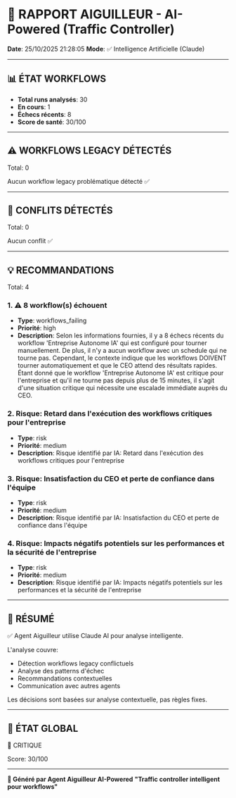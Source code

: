 # 🚦 RAPPORT AIGUILLEUR - AI-Powered (Traffic Controller)

**Date**: 25/10/2025 21:28:05
**Mode**: ✅ Intelligence Artificielle (Claude)

---

## 📊 ÉTAT WORKFLOWS

- **Total runs analysés**: 30
- **En cours**: 1
- **Échecs récents**: 8
- **Score de santé**: 30/100

---

## ⚠️  WORKFLOWS LEGACY DÉTECTÉS

Total: 0



Aucun workflow legacy problématique détecté ✅

---

## 🚨 CONFLITS DÉTECTÉS

Total: 0

Aucun conflit ✅

---

## 💡 RECOMMANDATIONS

Total: 4


### 1. ⚠️ 8 workflow(s) échouent

- **Type**: workflows_failing
- **Priorité**: high
- **Description**: Selon les informations fournies, il y a 8 échecs récents du workflow 'Entreprise Autonome IA' qui est configuré pour tourner manuellement. De plus, il n'y a aucun workflow avec un schedule qui ne tourne pas. Cependant, le contexte indique que les workflows DOIVENT tourner automatiquement et que le CEO attend des résultats rapides. Étant donné que le workflow 'Entreprise Autonome IA' est critique pour l'entreprise et qu'il ne tourne pas depuis plus de 15 minutes, il s'agit d'une situation critique qui nécessite une escalade immédiate auprès du CEO.


### 2. Risque: Retard dans l'exécution des workflows critiques pour l'entreprise

- **Type**: risk
- **Priorité**: medium
- **Description**: Risque identifié par IA: Retard dans l'exécution des workflows critiques pour l'entreprise


### 3. Risque: Insatisfaction du CEO et perte de confiance dans l'équipe

- **Type**: risk
- **Priorité**: medium
- **Description**: Risque identifié par IA: Insatisfaction du CEO et perte de confiance dans l'équipe


### 4. Risque: Impacts négatifs potentiels sur les performances et la sécurité de l'entreprise

- **Type**: risk
- **Priorité**: medium
- **Description**: Risque identifié par IA: Impacts négatifs potentiels sur les performances et la sécurité de l'entreprise




---

## 🎯 RÉSUMÉ

✅ Agent Aiguilleur utilise Claude AI pour analyse intelligente.

L'analyse couvre:
- Détection workflows legacy conflictuels
- Analyse des patterns d'échec
- Recommandations contextuelles
- Communication avec autres agents

Les décisions sont basées sur analyse contextuelle, pas règles fixes.

---

## 🔄 ÉTAT GLOBAL

🔴 CRITIQUE

Score: 30/100

---

**🚦 Généré par Agent Aiguilleur AI-Powered**
**"Traffic controller intelligent pour workflows"**
